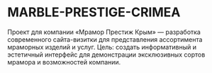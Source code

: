 # MARBLE-PRESTIGE-CRIMEA
Проект для компании «Мрамор Престиж Крым» — разработка современного сайта-визитки для представления ассортимента мраморных изделий и услуг.  Цель: создать информативный и эстетичный интерфейс для демонстрации эксклюзивных сортов мрамора и возможностей компании.
